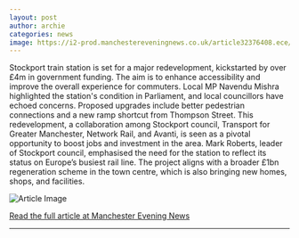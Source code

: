 ```yaml
---
layout: post
author: archie
categories: news
image: https://i2-prod.manchestereveningnews.co.uk/article32376408.ece/ALTERNATES/s1200/0_JS200783754-3.jpg
---
```

Stockport train station is set for a major redevelopment, kickstarted by over £4m in government funding. The aim is to enhance accessibility and improve the overall experience for commuters. Local MP Navendu Mishra highlighted the station's condition in Parliament, and local councillors have echoed concerns. Proposed upgrades include better pedestrian connections and a new ramp shortcut from Thompson Street. This redevelopment, a collaboration among Stockport council, Transport for Greater Manchester, Network Rail, and Avanti, is seen as a pivotal opportunity to boost jobs and investment in the area. Mark Roberts, leader of Stockport council, emphasised the need for the station to reflect its status on Europe’s busiest rail line. The project aligns with a broader £1bn regeneration scheme in the town centre, which is also bringing new homes, shops, and facilities.

![Article Image](https://i2-prod.manchestereveningnews.co.uk/article32376408.ece/ALTERNATES/s1200/0_JS200783754-3.jpg)

[Read the full article at Manchester Evening News](https://www.manchestereveningnews.co.uk/news/greater-manchester-news/major-redevelopment-planned-stockport-station-32376398)

---
